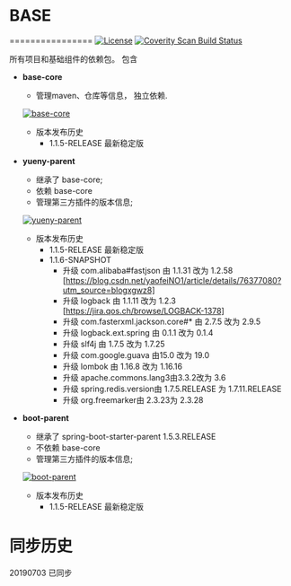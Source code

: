 ﻿# BASE
================
[![License](https://img.shields.io/badge/License-Apache%202.0-blue.svg)](https://opensource.org/licenses/Apache-2.0)
<a href="">
  <img alt="Coverity Scan Build Status" src="https://img.shields.io/coverity/scan/8244.svg"/>
</a>


所有项目和基础组件的依赖包。
包含
* **base-core**
   * 管理maven、仓库等信息， 独立依赖.
   
   [![base-core](https://file-vague.codealy.com/code/yueny/base/base-core.jpg)]()
   
   * 版本发布历史
     + <version>1.1.5-RELEASE</version> 最新稳定版
   
* **yueny-parent**
   * 继承了 base-core;
   * 依赖 base-core
   * 管理第三方插件的版本信息;
   
   [![yueny-parent](https://file-vague.codealy.com/code/yueny/base/yueny-parent.jpg)]()
   
   * 版本发布历史
        + <version>1.1.5-RELEASE</version> 最新稳定版
        + <version>1.1.6-SNAPSHOT</version> 
          - 升级 com.alibaba#fastjson 由 1.1.31 改为 1.2.58 [https://blog.csdn.net/yaofeiNO1/article/details/76377080?utm_source=blogxgwz8]
          - 升级 logback 由 1.1.11 改为 1.2.3 [https://jira.qos.ch/browse/LOGBACK-1378]
          - 升级 com.fasterxml.jackson.core#* 由 2.7.5 改为 2.9.5
          - 升级 logback.ext.spring 由 0.1.1 改为 0.1.4
          - 升级 slf4j 由 1.7.5 改为 1.7.25
          - 升级 com.google.guava 由15.0 改为 19.0
          - 升级 lombok 由 1.16.8 改为 1.16.16
          - 升级 apache.commons.lang3由3.3.2改为 3.6
          - 升级 spring.redis.version由 1.7.5.RELEASE 为 1.7.11.RELEASE
          - 升级 org.freemarker由 2.3.23为 2.3.28
        
* **boot-parent**
   * 继承了 spring-boot-starter-parent 1.5.3.RELEASE
   * 不依赖 base-core
   * 管理第三方插件的版本信息;
   
   [![boot-parent](https://file-vague.codealy.com/code/yueny/base/boot-parent.jpg)]()

   * 版本发布历史
        + <version>1.1.5-RELEASE</version> 最新稳定版


# 同步历史
20190703 已同步